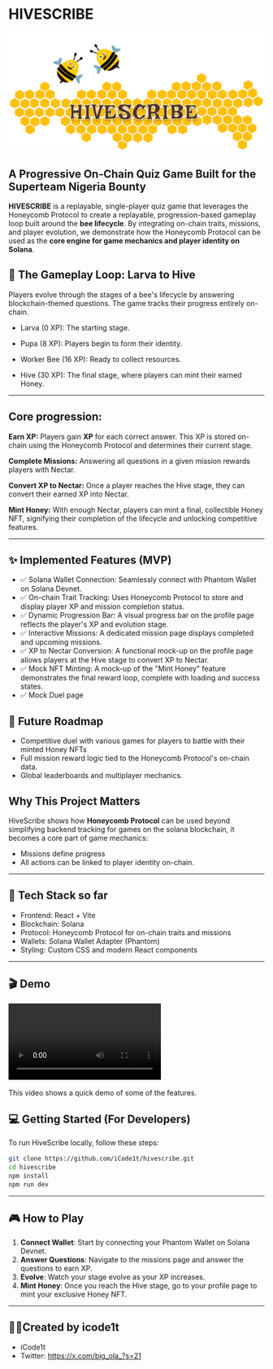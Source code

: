 # HIVESCRIBE

![HIVESCRIBE Banner](./HIVESCRIBE.png)

## **A Progressive On-Chain Quiz Game Built for the Superteam Nigeria Bounty**

**HIVESCRIBE** is a replayable, single-player quiz game that leverages the Honeycomb Protocol to create a replayable, progression-based gameplay loop built around the
**bee lifecycle**. By integrating on-chain traits, missions, and player evolution, we demonstrate how the Honeycomb Protocol can be used as the **core engine for game mechanics and player identity on Solana**.

## 🐝 The Gameplay Loop: Larva to Hive

Players evolve through the stages of a bee's lifecycle by answering blockchain-themed questions. The game tracks their progress entirely on-chain.

- Larva (0 XP): The starting stage.

- Pupa (8 XP): Players begin to form their identity.

- Worker Bee (16 XP): Ready to collect resources.

- Hive (30 XP): The final stage, where players can mint their earned Honey.

---

## Core progression:

**Earn XP:** Players gain **XP** for each correct answer. This XP is stored on-chain using the Honeycomb Protocol and determines their current stage.

**Complete Missions:** Answering all questions in a given mission rewards players with Nectar.

**Convert XP to Nectar:** Once a player reaches the Hive stage, they can convert their earned XP into Nectar.

**Mint Honey:** With enough Nectar, players can mint a final, collectible Honey NFT, signifying their completion of the lifecycle and unlocking competitive features.

---

## ✨ Implemented Features (MVP)

- ✅ Solana Wallet Connection: Seamlessly connect with Phantom Wallet on Solana Devnet.
- ✅ On-chain Trait Tracking: Uses Honeycomb Protocol to store and display player XP and mission completion status.
- ✅ Dynamic Progression Bar: A visual progress bar on the profile page reflects the player's XP and evolution stage.
- ✅ Interactive Missions: A dedicated mission page displays completed and upcoming missions.
- ✅ XP to Nectar Conversion: A functional mock-up on the profile page allows players at the Hive stage to convert XP to Nectar.
- ✅ Mock NFT Minting: A mock-up of the "Mint Honey" feature demonstrates the final reward loop, complete with loading and success states.
- ✅ Mock Duel page

## 🚀 Future Roadmap

- Competitive duel with various games for players to battle with their minted Honey NFTs
- Full mission reward logic tied to the Honeycomb Protocol's on-chain data.
- Global leaderboards and multiplayer mechanics.

## Why This Project Matters

HiveScribe shows how **Honeycomb Protocol** can be used beyond simplifying backend tracking for games on the solana blockchain, it becomes a core part of game mechanics:

- Missions define progress
- All actions can be linked to player identity on-chain.

---

## 🔧 Tech Stack so far

- Frontend: React + Vite
- Blockchain: Solana
- Protocol: Honeycomb Protocol for on-chain traits and missions
- Wallets: Solana Wallet Adapter (Phantom)
- Styling: Custom CSS and modern React components

---

## 🎬 Demo

![Demo of My Project](src/assets/HiveScribeDemoo.mp4)

This video shows a quick demo of some of the features.

## 💻 Getting Started (For Developers)

To run HiveScribe locally, follow these steps:

```bash
git clone https://github.com/iCode1t/hivescribe.git
cd hivescribe
npm install
npm run dev

```

---

## 🎮 **How to Play**

1.  **Connect Wallet**: Start by connecting your Phantom Wallet on Solana Devnet.
2.  **Answer Questions**: Navigate to the missions page and answer the questions to earn XP.
3.  **Evolve**: Watch your stage evolve as your XP increases.
4.  **Mint Honey**: Once you reach the Hive stage, go to your profile page to mint your exclusive Honey NFT.

---

## 👨‍💻Created by icode1t

- iCode1t
- Twitter: https://x.com/big_ola_?s=21
